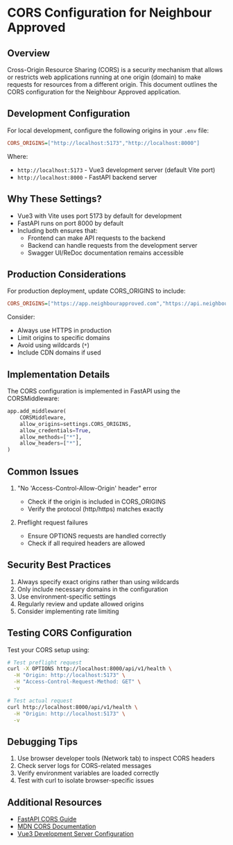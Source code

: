 # CORS Configuration for Neighbour Approved

## Overview

Cross-Origin Resource Sharing (CORS) is a security mechanism that allows or restricts web applications running at one origin (domain) to make requests for resources from a different origin. This document outlines the CORS configuration for the Neighbour Approved application.

## Development Configuration

For local development, configure the following origins in your `.env` file:

```ini
CORS_ORIGINS=["http://localhost:5173","http://localhost:8000"]
```

Where:

- `http://localhost:5173` - Vue3 development server (default Vite port)
- `http://localhost:8000` - FastAPI backend server

## Why These Settings?

- Vue3 with Vite uses port 5173 by default for development
- FastAPI runs on port 8000 by default
- Including both ensures that:
  - Frontend can make API requests to the backend
  - Backend can handle requests from the development server
  - Swagger UI/ReDoc documentation remains accessible

## Production Considerations

For production deployment, update CORS_ORIGINS to include:

```ini
CORS_ORIGINS=["https://app.neighbourapproved.com","https://api.neighbourapproved.com"]
```

Consider:

- Always use HTTPS in production
- Limit origins to specific domains
- Avoid using wildcards (`*`)
- Include CDN domains if used

## Implementation Details

The CORS configuration is implemented in FastAPI using the CORSMiddleware:

```python
app.add_middleware(
    CORSMiddleware,
    allow_origins=settings.CORS_ORIGINS,
    allow_credentials=True,
    allow_methods=["*"],
    allow_headers=["*"],
)
```

## Common Issues

1. "No 'Access-Control-Allow-Origin' header" error
   - Check if the origin is included in CORS_ORIGINS
   - Verify the protocol (http/https) matches exactly

2. Preflight request failures
   - Ensure OPTIONS requests are handled correctly
   - Check if all required headers are allowed

## Security Best Practices

1. Always specify exact origins rather than using wildcards
2. Only include necessary domains in the configuration
3. Use environment-specific settings
4. Regularly review and update allowed origins
5. Consider implementing rate limiting

## Testing CORS Configuration

Test your CORS setup using:

```bash
# Test preflight request
curl -X OPTIONS http://localhost:8000/api/v1/health \
  -H "Origin: http://localhost:5173" \
  -H "Access-Control-Request-Method: GET" \
  -v

# Test actual request
curl http://localhost:8000/api/v1/health \
  -H "Origin: http://localhost:5173" \
  -v
```

## Debugging Tips

1. Use browser developer tools (Network tab) to inspect CORS headers
2. Check server logs for CORS-related messages
3. Verify environment variables are loaded correctly
4. Test with curl to isolate browser-specific issues

## Additional Resources

- [FastAPI CORS Guide](https://fastapi.tiangolo.com/tutorial/cors/)
- [MDN CORS Documentation](https://developer.mozilla.org/en-US/docs/Web/HTTP/CORS)
- [Vue3 Development Server Configuration](https://vitejs.dev/config/server-options.html)
